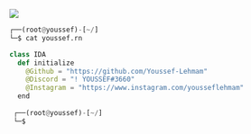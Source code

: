 ![](https://komarev.com/ghpvc/?username=Youssef-Lehmam)

```python
┌──(root@youssef)-[~/]
└─$ cat youssef.rn

class IDA
  def initialize
    @Github = "https://github.com/Youssef-Lehmam"
    @Discord = "! YOUSSEF#3660"
    @Instagram = "https://www.instagram.com/yousseflehmam"
  end
  
 ┌──(root@youssef)-[~/]
 └─$
```
